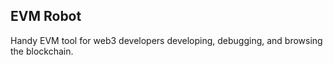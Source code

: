 ## EVM Robot

Handy EVM tool for web3 developers developing, debugging, and browsing the blockchain.